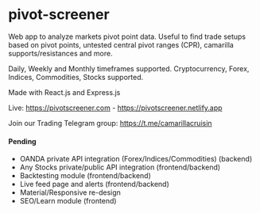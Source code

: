# pivot-screener
Web app to analyze markets pivot point data. Useful to find trade setups based on pivot points, untested central pivot ranges (CPR), camarilla supports/resistances and more. 

Daily, Weekly and Monthly timeframes supported.
Cryptocurrency, Forex, Indices, Commodities, Stocks supported.

Made with React.js and Express.js

Live: https://pivotscreener.com - https://pivotscreener.netlify.app

Join our Trading Telegram group: https://t.me/camarillacruisin

#### Pending
- OANDA private API integration (Forex/Indices/Commodities) (backend)
- Any Stocks private/public API integration (frontend/backend)
- Backtesting module (frontend/backend)
- Live feed page and alerts (frontend/backend)
- Material/Responsive re-design
- SEO/Learn module (frontend)
